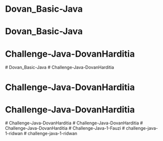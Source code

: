 # Dovan_Basic-Java
# Dovan_Basic-Java
# Challenge-Java-DovanHarditia
#   D o v a n _ B a s i c - J a v a  
 # Challenge-Java-DovanHarditia
# Challenge-Java-DovanHarditia
# Challenge-Java-DovanHarditia
#   C h a l l e n g e - J a v a - D o v a n H a r d i t i a  
 #   C h a l l e n g e - J a v a - D o v a n H a r d i t i a  
 #   C h a l l e n g e - J a v a - D o v a n H a r d i t i a  
 #   C h a l l e n g e - J a v a - 1 - F a u z i  
 #   c h a l l e n g e - j a v a - 1 - r i d w a n  
 #   c h a l l e n g e - j a v a - 1 - r i d w a n  
 